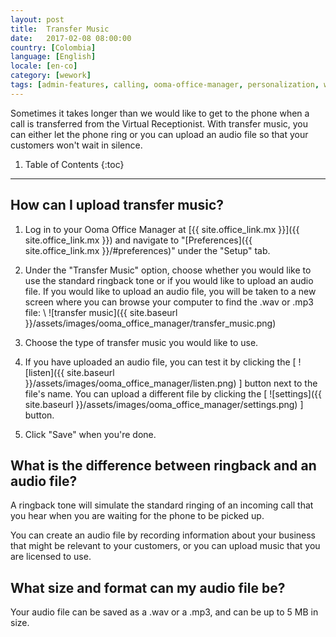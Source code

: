 ```yaml
---
layout: post
title:  Transfer Music
date:   2017-02-08 08:00:00
country: [Colombia]
language: [English]
locale: [en-co]
category: [wework]
tags: [admin-features, calling, ooma-office-manager, personalization, wework]
---
```


Sometimes it takes longer than we would like to get to the phone when a call is transferred from the Virtual Receptionist. With transfer music, you can either let the phone ring or you can upload an audio file so that your customers won't wait in silence.

1. Table of Contents
{:toc}
* * *

## How can I upload transfer music?

1. Log in to your Ooma Office Manager at [{{ site.office_link.mx }}]({{ site.office_link.mx }}) and navigate to "[Preferences]({{ site.office_link.mx }}/#preferences)" under the "Setup" tab.
2. Under the "Transfer Music" option, choose whether you would like to use the standard ringback tone or if you would like to upload an audio file. If you would like to upload an audio file, you will be taken to a new screen where you can browse your computer to find the .wav or .mp3 file: \\
   ![transfer music]({{ site.baseurl }}/assets/images/ooma_office_manager/transfer_music.png)

3. Choose the type of transfer music you would like to use.
4. If you have uploaded an audio file, you can test it by clicking the [ ![listen]({{ site.baseurl }}/assets/images/ooma_office_manager/listen.png) ] button next to the file's name. You can upload a different file by clicking the [ ![settings]({{ site.baseurl }}/assets/images/ooma_office_manager/settings.png) ] button.
5. Click "Save" when you're done.

## What is the difference between ringback and an audio file?

A ringback tone will simulate the standard ringing of an incoming call that you hear when you are waiting for the phone to be picked up.

You can create an audio file by recording information about your business that might be relevant to your customers, or you can upload music that you are licensed to use.

## What size and format can my audio file be?

Your audio file can be saved as a .wav or a .mp3, and can be up to 5 MB in size.